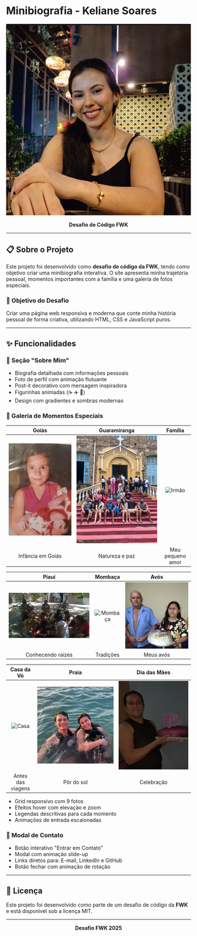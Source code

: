 # Minibiografia - Keliane Soares

<div align="center">

![Preview da Minibiografia](assets/eu.jpg)

**Desafio de Código FWK** 

</div>

---

## 📋 Sobre o Projeto

Este projeto foi desenvolvido como **desafio de código da FWK**, tendo como objetivo criar uma minibiografia interativa. O site apresenta minha trajetória pessoal, momentos importantes com a família e uma galeria de fotos especiais.

### 🎯 Objetivo do Desafio

Criar uma página web responsiva e moderna que conte minha história pessoal de forma criativa, utilizando HTML, CSS e JavaScript puros.

---

## ✨ Funcionalidades

### 📝 Seção "Sobre Mim"
- Biografia detalhada com informações pessoais
- Foto de perfil com animação flutuante
- Post-it decorativo com mensagem inspiradora
- Figurinhas animadas (☕ ✈️ 📖)
- Design com gradientes e sombras modernas

### 📸 Galeria de Momentos Especiais

<div align="center">

| Goiás | Guaramiranga | Família |
|:---:|:---:|:---:|
| ![Goiás](assets/goias.jpg) | ![Guaramiranga](assets/guaramiranga.jpg) | ![Irmão](assets/irmão.png) |
| Infância em Goiás | Natureza e paz | Meu pequeno amor |

| Piauí | Mombaça | Avós |
|:---:|:---:|:---:|
| ![Piauí](assets/piaui.jpg) | ![Mombaça](assets/mombaça.jpg) | ![Avós](assets/vó-e-vô.jpg) |
| Conhecendo raízes | Tradições | Meus avós |

| Casa da Vó | Praia | Dia das Mães |
|:---:|:---:|:---:|
| ![Casa](assets/casa-vó.jpg) | ![Mar](assets/aproveitando-o-mar.jpg) | ![Mães](assets/dia-das-maes.jpg) |
| Antes das viagens | Pôr do sol | Celebração |

</div>

- Grid responsivo com 9 fotos
- Efeitos hover com elevação e zoom
- Legendas descritivas para cada momento
- Animações de entrada escalonadas

### 💬 Modal de Contato
- Botão interativo "Entrar em Contato"
- Modal com animação slide-up
- Links diretos para: E-mail, LinkedIn e GitHub
- Botão fechar com animação de rotação

---

## 📄 Licença

Este projeto foi desenvolvido como parte de um desafio de código da **FWK** e está disponível sob a licença MIT.

---

<div align="center">

**Desafio FWK 2025**


</div>
